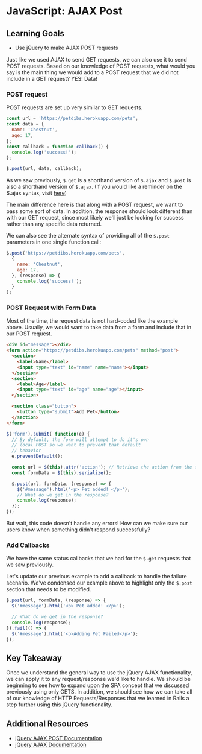 # JavaScript: AJAX Post

## Learning Goals
- Use jQuery to make AJAX POST requests

Just like we used AJAX to send GET requests, we can also use it to send POST requests. Based on our knowledge of POST requests, what would you say is the main thing we would add to a POST request that we did not include in a GET request? YES! Data!

### POST request
POST requests are set up very similar to GET requests.
```javascript
const url = 'https://petdibs.herokuapp.com/pets';
const data = {
  name: 'Chestnut',
  age: 17,
};
const callback = function callback() {
  console.log('success!');
};

$.post(url, data, callback);
```

As we saw previously, `$.get` is a shorthand version of `$.ajax` and `$.post` is also a shorthand version of `$.ajax`. (If you would like a reminder on the $.ajax syntax, visit [here](http://api.jquery.com/jquery.ajax/))

The main difference here is that along with a POST request, we want to pass some sort of data. In addition, the response should look different than with our GET request, since most likely we'll just be looking for success rather than any specific data returned.

We can also see the alternate syntax of providing all of the `$.post` parameters in one single function call:
```javascript
$.post('https://petdibs.herokuapp.com/pets',
  {
    name: 'Chestnut',
    age: 17,
  }, (response) => {
    console.log('success!');
  }
);
```
### POST Request with Form Data
Most of the time, the request data is not hard-coded like the example above. Usually, we would want to take data from a form and include that in our POST request.

```html
<div id="message"></div>
<form action="https://petdibs.herokuapp.com/pets" method="post">
  <section>
    <label>Name</label>
    <input type="text" id="name" name="name"></input>
  </section>
  <section>
    <label>Age</label>
    <input type="text" id="age" name="age"></input>
  </section>

  <section class="button">
    <button type="submit">Add Pet</button>
  </section>
</form>
```

```javascript
$('form').submit( function(e) {
  // By default, the form will attempt to do it's own
  // local POST so we want to prevent that default
  // behavior
  e.preventDefault();

  const url = $(this).attr('action'); // Retrieve the action from the form
  const formData = $(this).serialize();

  $.post(url, formData, (response) => {
    $('#message').html('<p> Pet added! </p>');
    // What do we get in the response?
    console.log(response);
  });
});
```

But wait, this code doesn't handle any errors! How can we make sure our users know when something didn't respond successfully?

### Add Callbacks
We have the same status callbacks that we had for the `$.get` requests that we saw previously.

Let's update our previous example to add a callback to handle the failure scenario. We've condensed our example above to highlight only the `$.post` section that needs to be modified.
```javascript
$.post(url, formData, (response) => {
  $('#message').html('<p> Pet added! </p>');

  // What do we get in the response?
  console.log(response);
}).fail(() => {
  $('#message').html('<p>Adding Pet Failed</p>');
});
```

## Key Takeaway
Once we understand the general way to use the jQuery AJAX functionality, we can apply it to any request/response we'd like to handle. We should be beginning to see how to expand upon the SPA concept that we discussed previously using only GETS. In addition, we should see how we can take all of our knowledge of HTTP Requests/Responses that we learned in Rails a step further using this jQuery functionality.

## Additional Resources
- [jQuery AJAX POST Documentation](https://api.jquery.com/jquery.post/)
- [jQuery AJAX Documentation](http://api.jquery.com/jquery.ajax/)
